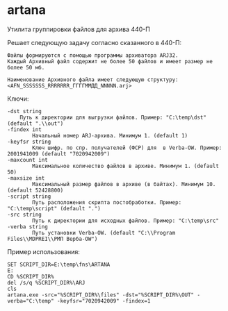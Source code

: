 # artana
Утилита группировки файлов для архива 440-П

Решает следующую задачу согласно сказанного в 440-П:

	Файлы формируются с помощью программы архиватора ARJ32.
	Каждый Архивный файл содержит не более 50 файлов и имеет размер не более 50 мб.

	Наименование Архивного файла имеет следующую структуру:
	<AFN_SSSSSSS_RRRRRRR_ГГГГММДД_NNNNN.arj>

Ключи:
  	
	-dst string
		Путь к директории для выгрузки файлов. Пример: "C:\temp\dst" (default ".\\out")
	-findex int
	        Начальный номер ARJ-архива. Минимум 1. (default 1)
	-keyfsr string
	        Ключ шифр. по спр. получателей (ФСР) для  в Verba-OW. Пример: 2001941009 (default "7020942009")
	-maxcount int
	        Максимальное количество файлов в архиве. Минимум 1. (default 50)
	-maxsize int
        	Максимальный размер файлов в архиве (в байтах). Минимум 10. (default 52428800)
	-script string
	        Путь расположения скрипта постобработки. Пример: "C:\temp\script" (default ".")
	-src string
	        Путь к директории для исходных файлов. Пример: "C:\temp\src"
	-verba string
	        Путь установки Verba-OW. (default "C:\\Program Files\\MDPREI\\РМП Верба-OW")

Пример использования:

	SET SCRIPT_DIR=E:\temp\fns\ARTANA
	E:
	CD %SCRIPT_DIR%
	del /s/q %SCRIPT_DIR%\ARJ
	cls
	artana.exe -src="%SCRIPT_DIR%\files" -dst="%SCRIPT_DIR%\OUT" -verba="C:\temp" -keyfsr="7020942009" -findex=1
